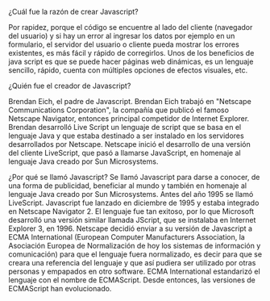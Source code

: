 ¿Cuál fue la razón de crear Javascript?

Por rapidez, porque el código se encuentre al lado del cliente (navegador del usuario) y si hay un error al ingresar los datos por ejemplo en un formulario, el servidor del usuario o cliente pueda mostrar los errores existentes, es más fácil y rápido de corregirlos.
Unos de los beneficios de java script es que se puede hacer páginas web dinámicas, es un lenguaje sencillo, rápido, cuenta con múltiples opciones de efectos visuales, etc.

¿Quién fue el creador de Javascript?

Brendan Eich, el padre de Javascript. Brendan Eich trabajó en "Netscape Communications Corporation", la compañía que publicó el famoso Netscape Navigator, entonces principal competidor de Internet Explorer. Brendan desarrolló Live Script un lenguaje de script que se basa en el lenguaje Java y que estaba destinado a ser instalado en los servidores desarrollados por Netscape. Netscape inició el desarrollo de una versión del cliente LiveScript, que pasó a llamarse JavaScript, en homenaje al lenguaje Java creado por Sun Microsystems.

¿Por qué se llamó Javascript?
Se llamó Javascript para darse a conocer, de una forma de publicidad, beneficiar al mundo y también en homenaje al lenguaje Java creado por Sun Microsystems. Antes del año 1995 se llamó LiveScript. 
Javascript fue lanzado en diciembre de 1995 y estaba integrado en Netscape Navigator 2. El lenguaje fue tan exitoso, por lo que Microsoft desarrolló una versión similar llamada JScript, que se instalaba en Internet Explorer 3, en 1996. Netscape decidió enviar a su versión de Javascript a ECMA International (European Computer Manufacturers Association, la Asociación Europea de Normalización de hoy los sistemas de información y comunicación) para que el lenguaje fuera normalizado, es decir para que se creara una referencia del lenguaje y que así pudiera ser utilizado por otras personas y empapados en otro software. ECMA International estandarizó el lenguaje con el nombre de ECMAScript. Desde entonces, las versiones de ECMAScript han evolucionado. 
